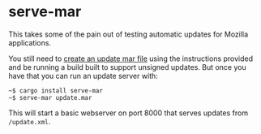 # serve-mar

This takes some of the pain out of testing automatic updates for Mozilla
applications.

You still need to [create an update mar file](https://firefox-source-docs.mozilla.org/toolkit/mozapps/update/docs/SettingUpAnUpdateServer.html#obtaining-an-update-mar)
using the instructions provided and be running a build built to support unsigned updates. But once
you have that you can run an update server with:

```shell
~$ cargo install serve-mar
~$ serve-mar update.mar
```

This will start a basic webserver on port 8000 that serves updates from `/update.xml`.

